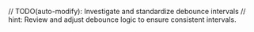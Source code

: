 // TODO(auto-modify): Investigate and standardize debounce intervals
// hint: Review and adjust debounce logic to ensure consistent intervals.
